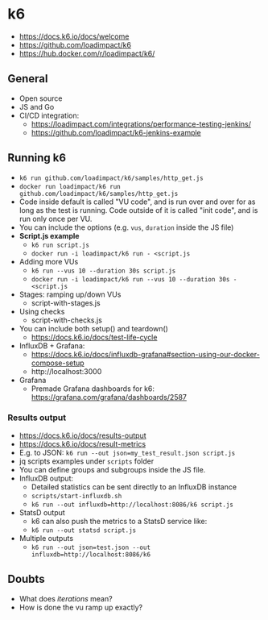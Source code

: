 # k6
* https://docs.k6.io/docs/welcome
* https://github.com/loadimpact/k6
* https://hub.docker.com/r/loadimpact/k6/


## General
* Open source
* JS and Go
* CI/CD integration: 
    - https://loadimpact.com/integrations/performance-testing-jenkins/
    - https://github.com/loadimpact/k6-jenkins-example


## Running k6
* `k6 run github.com/loadimpact/k6/samples/http_get.js`
* `docker run loadimpact/k6 run github.com/loadimpact/k6/samples/http_get.js`
* Code inside default is called "VU code", and is run over and over for as long as the test is running. Code outside of it is called "init code", and is run only once per VU.
* You can include the options (e.g. `vus`, `duration` inside the JS file)
* **Script.js example**
    * `k6 run script.js`
    * `docker run -i loadimpact/k6 run - <script.js`
* Adding more VUs
    * `k6 run --vus 10 --duration 30s script.js`
    * `docker run -i loadimpact/k6 run --vus 10 --duration 30s - <script.js`
* Stages: ramping up/down VUs
    * script-with-stages.js
* Using checks
    * script-with-checks.js    
* You can include both setup() and teardown()
    * https://docs.k6.io/docs/test-life-cycle
* InfluxDB + Grafana:
    * https://docs.k6.io/docs/influxdb-grafana#section-using-our-docker-compose-setup
    * http://localhost:3000
* Grafana    
    * Premade Grafana dashboards for k6: https://grafana.com/grafana/dashboards/2587


### Results output
* https://docs.k6.io/docs/results-output
* https://docs.k6.io/docs/result-metrics
* E.g. to JSON: `k6 run --out json=my_test_result.json script.js`
* jq scripts examples under `scripts` folder
* You can define groups and subgroups inside the JS file.
* InfluxDB output:
    * Detailed statistics can be sent directly to an InfluxDB instance
    * `scripts/start-influxdb.sh`
    * `k6 run --out influxdb=http://localhost:8086/k6 script.js`
* StatsD output
    * k6 can also push the metrics to a StatsD service like:
    * `k6 run --out statsd script.js`
* Multiple outputs
    * `k6 run --out json=test.json --out influxdb=http://localhost:8086/k6`


## Doubts
* What does *iterations* mean?
* How is done the vu ramp up exactly?